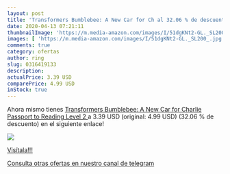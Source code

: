```yaml
---
layout: post
title: 'Transformers Bumblebee: A New Car for Ch al 32.06 % de descuento'
date: 2020-04-13 07:21:11
thumbnailImage: 'https://m.media-amazon.com/images/I/51dgKNt2-GL._SL200_.jpg'
images: [ 'https://m.media-amazon.com/images/I/51dgKNt2-GL._SL200_.jpg' ]
comments: true
category: ofertas
author: ring
slug: 0316419133
description:
actualPrice: 3.39 USD
comparePrice: 4.99 USD
inStock: true
---
```


Ahora mismo tienes [Transformers Bumblebee: A New Car for Charlie  Passport to Reading Level 2 ](https://www.amazon.com/dp/0316419133/?tag=redken08-20) a 3.39 USD (original: 4.99 USD) (32.06 %  de descuento) en el siguiente enlace!

[![](https://m.media-amazon.com/images/I/51dgKNt2-GL._SL200_.jpg)](https://www.amazon.com/dp/0316419133/?tag=redken08-20)

[Visítala!!!](https://www.amazon.com/dp/0316419133/?tag=redken08-20)

[Consulta otras ofertas en nuestro canal de telegram](https://t.me/s/ofertas25)

